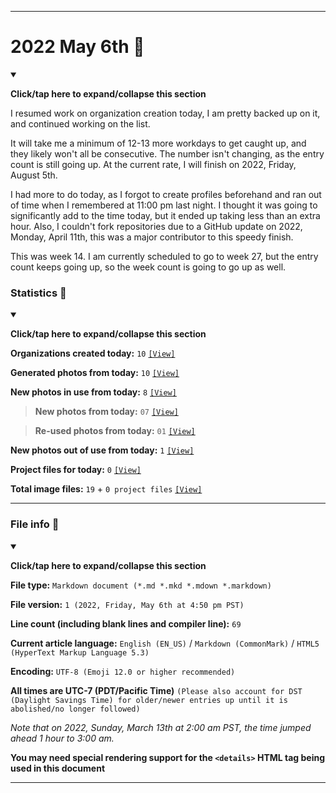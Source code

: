 
***

# 2022 May 6th 📅

<details open><summary><p lang="en"><b>Click/tap here to expand/collapse this section</b></p></summary>

I resumed work on organization creation today, I am pretty backed up on it, and continued working on the list.

It will take me a minimum of 12-13 more workdays to get caught up, and they likely won't all be consecutive. The number isn't changing, as the entry count is still going up. At the current rate, I will finish on 2022, Friday, August 5th.

I had more to do today, as I forgot to create profiles beforehand and ran out of time when I remembered at 11:00 pm last night. I thought it was going to significantly add to the time today, but it ended up taking less than an extra hour. Also, I couldn't fork repositories due to a GitHub update on 2022, Monday, April 11th, this was a major contributor to this speedy finish.

This was week 14. I am currently scheduled to go to week 27, but the entry count keeps going up, so the week count is going to go up as well.

</details>

### Statistics 📝

<details open><summary><p lang="en"><b>Click/tap here to expand/collapse this section</b></p></summary>

**Organizations created today:** `10` [`[View]`](/NewOrgs/2022/05_May/README.md#2022-may-6th)

**Generated photos from today:** `10` [`[View]`](/OrganizationGraphics/ByDate/2022/May/06/Generated/)

**New photos in use from today:** `8` [`[View]`](/OrganizationGraphics/ByDate/2022/May/06/Used/)

> **New photos from today:** `07` [`[View]`](/OrganizationGraphics/ByDate/2022/May/06/Used/)

> **Re-used photos from today:** `01` [`[View]`](/OrganizationGraphics/ByDate/2022/May/06/Used/)

**New photos out of use from today:** `1` [`[View]`](/OrganizationGraphics/ByDate/2022/May/06/Unused/)

**Project files for today:** `0` [`[View]`](/OrganizationGraphics/ByDate/2022/May/06/Unused/Project_Files/)

**Total image files:** `19` + `0 project files` [`[View]`](/OrganizationGraphics/ByDate/2022/May/06/)

<!-- TODO
NTS: If there are no project files for a week, don't remove the counter, just blank it (set it to 0)
!-->

</details>

***

### File info 📜

<details open><summary><p lang="en"><b>Click/tap here to expand/collapse this section</b></p></summary>

**File type:** `Markdown document (*.md *.mkd *.mdown *.markdown)`

**File version:** `1 (2022, Friday, May 6th at 4:50 pm PST)`

**Line count (including blank lines and compiler line):** `69`

**Current article language:** `English (EN_US)` / `Markdown (CommonMark)` / `HTML5 (HyperText Markup Language 5.3)`

**Encoding:** `UTF-8 (Emoji 12.0 or higher recommended)`

**All times are UTC-7 (PDT/Pacific Time)** `(Please also account for DST (Daylight Savings Time) for older/newer entries up until it is abolished/no longer followed)`

_Note that on 2022, Sunday, March 13th at 2:00 am PST, the time jumped ahead 1 hour to 3:00 am._

**You may need special rendering support for the `<details>` HTML tag being used in this document**

</details>

***
